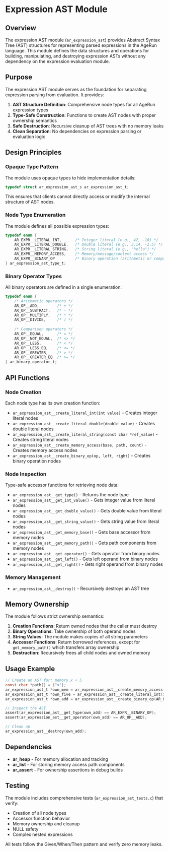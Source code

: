 # Expression AST Module

## Overview

The expression AST module (`ar_expression_ast`) provides Abstract Syntax Tree (AST) structures for representing parsed expressions in the AgeRun language. This module defines the data structures and operations for building, manipulating, and destroying expression ASTs without any dependency on the expression evaluation module.

## Purpose

The expression AST module serves as the foundation for separating expression parsing from evaluation. It provides:

1. **AST Structure Definition**: Comprehensive node types for all AgeRun expression types
2. **Type-Safe Construction**: Functions to create AST nodes with proper ownership semantics
3. **Safe Destruction**: Recursive cleanup of AST trees with no memory leaks
4. **Clean Separation**: No dependencies on expression parsing or evaluation logic

## Design Principles

### Opaque Type Pattern

The module uses opaque types to hide implementation details:

```c
typedef struct ar_expression_ast_s ar_expression_ast_t;
```

This ensures that clients cannot directly access or modify the internal structure of AST nodes.

### Node Type Enumeration

The module defines all possible expression types:

```c
typedef enum {
    AR_EXPR__LITERAL_INT,      /* Integer literal (e.g., 42, -10) */
    AR_EXPR__LITERAL_DOUBLE,   /* Double literal (e.g., 3.14, -2.5) */
    AR_EXPR__LITERAL_STRING,   /* String literal (e.g., "hello") */
    AR_EXPR__MEMORY_ACCESS,    /* Memory/message/context access */
    AR_EXPR__BINARY_OP         /* Binary operation (arithmetic or comparison) */
} ar_expression_ast_type_t;
```

### Binary Operator Types

All binary operators are defined in a single enumeration:

```c
typedef enum {
    /* Arithmetic operators */
    AR_OP__ADD,        /* + */
    AR_OP__SUBTRACT,   /* - */
    AR_OP__MULTIPLY,   /* * */
    AR_OP__DIVIDE,     /* / */
    
    /* Comparison operators */
    AR_OP__EQUAL,      /* = */
    AR_OP__NOT_EQUAL,  /* <> */
    AR_OP__LESS,       /* < */
    AR_OP__LESS_EQ,    /* <= */
    AR_OP__GREATER,    /* > */
    AR_OP__GREATER_EQ  /* >= */
} ar_binary_operator_t;
```

## API Functions

### Node Creation

Each node type has its own creation function:

- `ar_expression_ast__create_literal_int(int value)` - Creates integer literal nodes
- `ar_expression_ast__create_literal_double(double value)` - Creates double literal nodes
- `ar_expression_ast__create_literal_string(const char *ref_value)` - Creates string literal nodes
- `ar_expression_ast__create_memory_access(base, path, count)` - Creates memory access nodes
- `ar_expression_ast__create_binary_op(op, left, right)` - Creates binary operation nodes

### Node Inspection

Type-safe accessor functions for retrieving node data:

- `ar_expression_ast__get_type()` - Returns the node type
- `ar_expression_ast__get_int_value()` - Gets integer value from literal nodes
- `ar_expression_ast__get_double_value()` - Gets double value from literal nodes
- `ar_expression_ast__get_string_value()` - Gets string value from literal nodes
- `ar_expression_ast__get_memory_base()` - Gets base accessor from memory nodes
- `ar_expression_ast__get_memory_path()` - Gets path components from memory nodes
- `ar_expression_ast__get_operator()` - Gets operator from binary nodes
- `ar_expression_ast__get_left()` - Gets left operand from binary nodes
- `ar_expression_ast__get_right()` - Gets right operand from binary nodes

### Memory Management

- `ar_expression_ast__destroy()` - Recursively destroys an AST tree

## Memory Ownership

The module follows strict ownership semantics:

1. **Creation Functions**: Return owned nodes that the caller must destroy
2. **Binary Operations**: Take ownership of both operand nodes
3. **String Values**: The module makes copies of all string parameters
4. **Accessor Functions**: Return borrowed references, except for `get_memory_path()` which transfers array ownership
5. **Destruction**: Recursively frees all child nodes and owned memory

## Usage Example

```c
// Create an AST for: memory.x + 5
const char *path[] = {"x"};
ar_expression_ast_t *own_mem = ar_expression_ast__create_memory_access("memory", path, 1);
ar_expression_ast_t *own_five = ar_expression_ast__create_literal_int(5);
ar_expression_ast_t *own_add = ar_expression_ast__create_binary_op(AR_OP__ADD, own_mem, own_five);

// Inspect the AST
assert(ar_expression_ast__get_type(own_add) == AR_EXPR__BINARY_OP);
assert(ar_expression_ast__get_operator(own_add) == AR_OP__ADD);

// Clean up
ar_expression_ast__destroy(own_add);
```

## Dependencies

- **ar_heap** - For memory allocation and tracking
- **ar_list** - For storing memory access path components
- **ar_assert** - For ownership assertions in debug builds

## Testing

The module includes comprehensive tests (`ar_expression_ast_tests.c`) that verify:

- Creation of all node types
- Accessor function behavior
- Memory ownership and cleanup
- NULL safety
- Complex nested expressions

All tests follow the Given/When/Then pattern and verify zero memory leaks.
